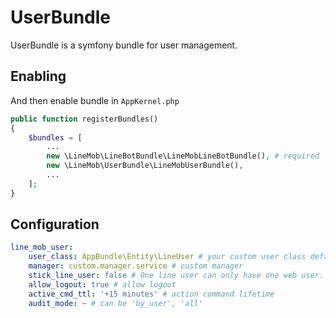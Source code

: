 # UserBundle

UserBundle is a symfony bundle for user management.

## Enabling

And then enable bundle in `AppKernel.php`

```php
public function registerBundles()
{
    $bundles = [
        ...
        new \LineMob\LineBotBundle\LineMobLineBotBundle(), # required
        new \LineMob\UserBundle\LineMobUserBundle(),
        ...
    ];
}
```

## Configuration

```yaml
line_mob_user:
    user_class: AppBundle\Entity\LineUser # your custom user class default `LineMob\UserBundle\Model\LineUser`
    manager: custom.manager.service # custom manager
    stick_line_user: false # One line user can only have one web user.
    allow_logout: true # allow logout
    active_cmd_ttl: '+15 minutes' # action command lifetime               
    audit_mode: ~ # can be 'by_user', 'all'             
```
